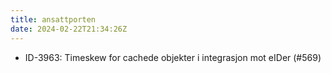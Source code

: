 ```yaml
---
title: ansattporten
date: 2024-02-22T21:34:26Z
---
```


- ID-3963: Timeskew for cachede objekter i integrasjon mot eIDer (#569)
